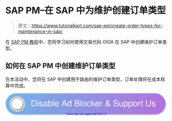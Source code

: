 # SAP PM–在 SAP 中为维护创建订单类型

> 原文：<https://www.tutorialkart.com/sap-pm/create-order-types-for-maintenance-in-sap/>

在 [SAP PM 教程](https://www.tutorialkart.com/sap-pm/sap-pm-tutorial/)中，您将学习如何使用交易代码 OIOA 在 SAP 中创建维护订单类型。

## 如何在 SAP PM 中创建维护订单类型

在本活动中，您将在 SAP 中创建用于路由的维护订单类型，订单处理将在成本核算中完成。

[![](img/925da31b32d6bc3827932f6c8afb11bb.png)](https://www.tutorialkart.com/)